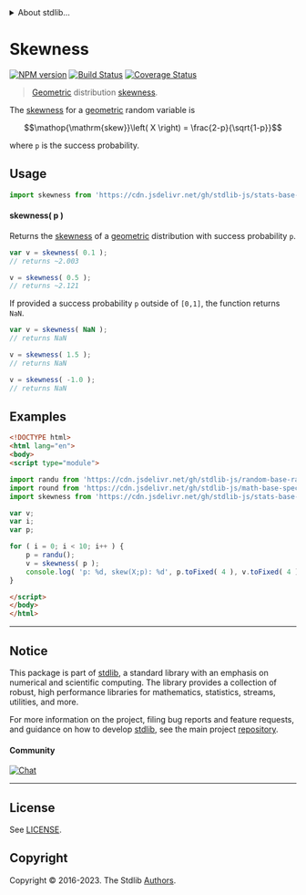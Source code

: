 <!--

@license Apache-2.0

Copyright (c) 2018 The Stdlib Authors.

Licensed under the Apache License, Version 2.0 (the "License");
you may not use this file except in compliance with the License.
You may obtain a copy of the License at

   http://www.apache.org/licenses/LICENSE-2.0

Unless required by applicable law or agreed to in writing, software
distributed under the License is distributed on an "AS IS" BASIS,
WITHOUT WARRANTIES OR CONDITIONS OF ANY KIND, either express or implied.
See the License for the specific language governing permissions and
limitations under the License.

-->


<details>
  <summary>
    About stdlib...
  </summary>
  <p>We believe in a future in which the web is a preferred environment for numerical computation. To help realize this future, we've built stdlib. stdlib is a standard library, with an emphasis on numerical and scientific computation, written in JavaScript (and C) for execution in browsers and in Node.js.</p>
  <p>The library is fully decomposable, being architected in such a way that you can swap out and mix and match APIs and functionality to cater to your exact preferences and use cases.</p>
  <p>When you use stdlib, you can be absolutely certain that you are using the most thorough, rigorous, well-written, studied, documented, tested, measured, and high-quality code out there.</p>
  <p>To join us in bringing numerical computing to the web, get started by checking us out on <a href="https://github.com/stdlib-js/stdlib">GitHub</a>, and please consider <a href="https://opencollective.com/stdlib">financially supporting stdlib</a>. We greatly appreciate your continued support!</p>
</details>

# Skewness

[![NPM version][npm-image]][npm-url] [![Build Status][test-image]][test-url] [![Coverage Status][coverage-image]][coverage-url] <!-- [![dependencies][dependencies-image]][dependencies-url] -->

> [Geometric][geometric-distribution] distribution [skewness][skewness].

<!-- Section to include introductory text. Make sure to keep an empty line after the intro `section` element and another before the `/section` close. -->

<section class="intro">

The [skewness][skewness] for a [geometric][geometric-distribution] random variable is

<!-- <equation class="equation" label="eq:geometric_skewness" align="center" raw="\operatorname{skew}\left( X \right) = \frac{2-p}{\sqrt{1-p}}" alt="Skewness for a geometric distribution."> -->

```math
\mathop{\mathrm{skew}}\left( X \right) = \frac{2-p}{\sqrt{1-p}}
```

<!-- <div class="equation" align="center" data-raw-text="\operatorname{skew}\left( X \right) = \frac{2-p}{\sqrt{1-p}}" data-equation="eq:geometric_skewness">
    <img src="https://cdn.jsdelivr.net/gh/stdlib-js/stdlib@51534079fef45e990850102147e8945fb023d1d0/lib/node_modules/@stdlib/stats/base/dists/geometric/skewness/docs/img/equation_geometric_skewness.svg" alt="Skewness for a geometric distribution.">
    <br>
</div> -->

<!-- </equation> -->

where `p` is the success probability.

</section>

<!-- /.intro -->

<!-- Package usage documentation. -->



<section class="usage">

## Usage

```javascript
import skewness from 'https://cdn.jsdelivr.net/gh/stdlib-js/stats-base-dists-geometric-skewness@esm/index.mjs';
```

#### skewness( p )

Returns the [skewness][skewness] of a [geometric][geometric-distribution] distribution with success probability `p`.

```javascript
var v = skewness( 0.1 );
// returns ~2.003

v = skewness( 0.5 );
// returns ~2.121
```

If provided a success probability `p` outside of `[0,1]`, the function returns `NaN`.

```javascript
var v = skewness( NaN );
// returns NaN

v = skewness( 1.5 );
// returns NaN

v = skewness( -1.0 );
// returns NaN
```

</section>

<!-- /.usage -->

<!-- Package usage notes. Make sure to keep an empty line after the `section` element and another before the `/section` close. -->

<section class="notes">

</section>

<!-- /.notes -->

<!-- Package usage examples. -->

<section class="examples">

## Examples

<!-- eslint no-undef: "error" -->

```html
<!DOCTYPE html>
<html lang="en">
<body>
<script type="module">

import randu from 'https://cdn.jsdelivr.net/gh/stdlib-js/random-base-randu@esm/index.mjs';
import round from 'https://cdn.jsdelivr.net/gh/stdlib-js/math-base-special-round@esm/index.mjs';
import skewness from 'https://cdn.jsdelivr.net/gh/stdlib-js/stats-base-dists-geometric-skewness@esm/index.mjs';

var v;
var i;
var p;

for ( i = 0; i < 10; i++ ) {
    p = randu();
    v = skewness( p );
    console.log( 'p: %d, skew(X;p): %d', p.toFixed( 4 ), v.toFixed( 4 ) );
}

</script>
</body>
</html>
```

</section>

<!-- /.examples -->

<!-- Section to include cited references. If references are included, add a horizontal rule *before* the section. Make sure to keep an empty line after the `section` element and another before the `/section` close. -->

<section class="references">

</section>

<!-- /.references -->

<!-- Section for related `stdlib` packages. Do not manually edit this section, as it is automatically populated. -->

<section class="related">

</section>

<!-- /.related -->

<!-- Section for all links. Make sure to keep an empty line after the `section` element and another before the `/section` close. -->


<section class="main-repo" >

* * *

## Notice

This package is part of [stdlib][stdlib], a standard library with an emphasis on numerical and scientific computing. The library provides a collection of robust, high performance libraries for mathematics, statistics, streams, utilities, and more.

For more information on the project, filing bug reports and feature requests, and guidance on how to develop [stdlib][stdlib], see the main project [repository][stdlib].

#### Community

[![Chat][chat-image]][chat-url]

---

## License

See [LICENSE][stdlib-license].


## Copyright

Copyright &copy; 2016-2023. The Stdlib [Authors][stdlib-authors].

</section>

<!-- /.stdlib -->

<!-- Section for all links. Make sure to keep an empty line after the `section` element and another before the `/section` close. -->

<section class="links">

[npm-image]: http://img.shields.io/npm/v/@stdlib/stats-base-dists-geometric-skewness.svg
[npm-url]: https://npmjs.org/package/@stdlib/stats-base-dists-geometric-skewness

[test-image]: https://github.com/stdlib-js/stats-base-dists-geometric-skewness/actions/workflows/test.yml/badge.svg?branch=v0.1.0
[test-url]: https://github.com/stdlib-js/stats-base-dists-geometric-skewness/actions/workflows/test.yml?query=branch:v0.1.0

[coverage-image]: https://img.shields.io/codecov/c/github/stdlib-js/stats-base-dists-geometric-skewness/main.svg
[coverage-url]: https://codecov.io/github/stdlib-js/stats-base-dists-geometric-skewness?branch=main

<!--

[dependencies-image]: https://img.shields.io/david/stdlib-js/stats-base-dists-geometric-skewness.svg
[dependencies-url]: https://david-dm.org/stdlib-js/stats-base-dists-geometric-skewness/main

-->

[chat-image]: https://img.shields.io/gitter/room/stdlib-js/stdlib.svg
[chat-url]: https://app.gitter.im/#/room/#stdlib-js_stdlib:gitter.im

[stdlib]: https://github.com/stdlib-js/stdlib

[stdlib-authors]: https://github.com/stdlib-js/stdlib/graphs/contributors

[umd]: https://github.com/umdjs/umd
[es-module]: https://developer.mozilla.org/en-US/docs/Web/JavaScript/Guide/Modules

[deno-url]: https://github.com/stdlib-js/stats-base-dists-geometric-skewness/tree/deno
[umd-url]: https://github.com/stdlib-js/stats-base-dists-geometric-skewness/tree/umd
[esm-url]: https://github.com/stdlib-js/stats-base-dists-geometric-skewness/tree/esm
[branches-url]: https://github.com/stdlib-js/stats-base-dists-geometric-skewness/blob/main/branches.md

[stdlib-license]: https://raw.githubusercontent.com/stdlib-js/stats-base-dists-geometric-skewness/main/LICENSE

[geometric-distribution]: https://en.wikipedia.org/wiki/Geometric_distribution

[skewness]: https://en.wikipedia.org/wiki/Skewness

</section>

<!-- /.links -->
